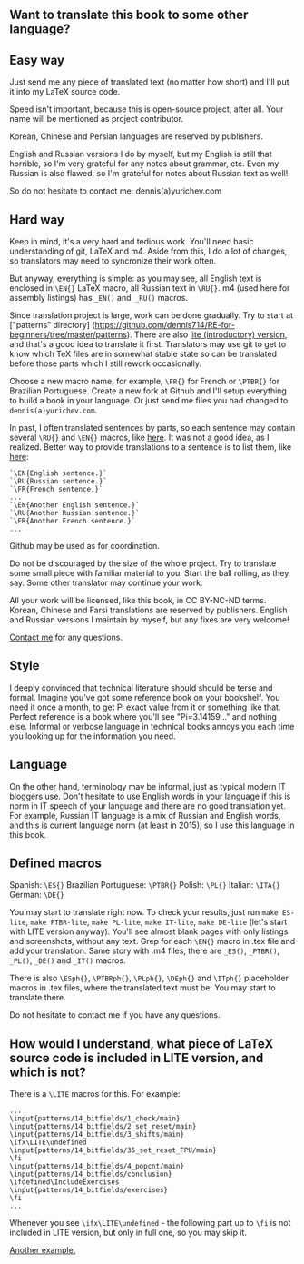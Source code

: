 Want to translate this book to some other language?
---------------------------------------------------

Easy way
--------

Just send me any piece of translated text (no matter how short) and I'll put it into my LaTeX source code.

Speed isn't important, because this is open-source project, after all.
Your name will be mentioned as project contributor.

Korean, Chinese and Persian languages are reserved by publishers.

English and Russian versions I do by myself, but my English is still that horrible, so I'm very grateful for any notes about grammar, etc.
Even my Russian is also flawed, so I'm grateful for notes about Russian text as well!

So do not hesitate to contact me: dennis(a)yurichev.com

Hard way
--------

Keep in mind, it's a very hard and tedious work.
You'll need basic understanding of git, LaTeX and m4.
Aside from this, I do a lot of changes, so translators may need to syncronize their
work often.

But anyway, everything is simple: as you may see, all English text is enclosed in `\EN{}` 
LaTeX macro, all Russian text in `\RU{}`.
m4 (used here for assembly listings) has `_EN()` and` _RU()` macros.

Since translation project is large, work can be done gradually.
Try to start at ["patterns" directory] 
(https://github.com/dennis714/RE-for-beginners/tree/master/patterns).
There are also [lite (introductory) version](http://beginners.re/#lite), and that's a good idea to translate it first.
Translators may use git to get to know which TeX files are in somewhat stable state so can be 
translated before those parts which I still rework occasionally.

Choose a new macro name, for example, `\FR{}` for French or `\PTBR{}` for Brazilian Portuguese.
Create a new fork at Github and I'll setup everything to build a book in your language.
Or just send me files you had changed to `dennis(a)yurichev.com`.

In past, I often translated sentences by parts, so each sentence may contain several 
`\RU{}` and `\EN{}` macros, like [here](https://github.com/dennis714/RE-for-beginners/blob/b06840982e0c50c661b4327cbf5e32784cfe5b51/patterns/03_printf/x86/x86.tex#L98).
It was not a good idea, as I realized.
Better way to provide translations to a sentence is to list them, like [here](https://github.com/dennis714/RE-for-beginners/blob/06c668a6c57546239cc9dfa7f8c9cb24b5ab258c/patterns/00_ret/main.tex#L44):

    `\EN{English sentence.}`
    `\RU{Russian sentence.}`
    `\FR{French sentence.}`
    ...
    `\EN{Another English sentence.}`
    `\RU{Another Russian sentence.}`
    `\FR{Another French sentence.}`
    ...

Github may be used as for coordination.

Do not be discouraged by the size of the whole project. 
Try to translate some small piece with familiar material to you.
Start the ball rolling, as they say. Some other translator may continue your work.

All your work will be licensed, like this book, in CC BY-NC-ND terms.
Korean, Chinese and Farsi translations are reserved by publishers.
English and Russian versions I maintain by myself, but any fixes are very welcome!

[Contact me](http://yurichev.com/contacts.html) for any questions.

Style
-----

I deeply convinced that technical literature should should be terse and formal.
Imagine you've got some reference book on your bookshelf.
You need it once a month, to get Pi exact value from it or something like that.
Perfect reference is a book where you'll see "Pi=3.14159..." and nothing else.
Informal or verbose language in technical books annoys you each time you looking up for the information you need.

Language
--------

On the other hand, terminology may be informal, just as typical modern IT bloggers use.
Don't hesitate to use English words in your language if this is norm in IT speech of your language and there are no good translation yet.
For example, Russian IT language is a mix of Russian and English words, and this is current language norm (at least in 2015), so I use this language in this book.

Defined macros
--------------

Spanish: `\ES{}`
Brazilian Portuguese: `\PTBR{}`
Polish: `\PL{}`
Italian: `\ITA{}`
German: `\DE{}`

You may start to translate right now.
To check your results, just run `make ES-lite`, `make PTBR-lite`, `make PL-lite`, `make IT-lite`, `make DE-lite` (let's start with LITE version anyway).
You'll see almost blank pages with only listings and screenshots, without any text.
Grep for each `\EN{}` macro in .tex file and add your translation.
Same story with .m4 files, there are `_ES()`, `_PTBR()`, `_PL()`, `_DE()` and `_IT()` macros.

There is also `\ESph{}`, `\PTBRph{}`, `\PLph{}`, `\DEph{}` and `\ITph{}` placeholder macros in .tex files, where the translated text must be.
You may start to translate there.

Do not hesitate to contact me if you have any questions.

How would I understand, what piece of LaTeX source code is included in LITE version, and which is not?
------------------------------------------------------------------------------------------------------

There is a `\LITE` macros for this.
For example:

    ...
    \input{patterns/14_bitfields/1_check/main}
    \input{patterns/14_bitfields/2_set_reset/main}
    \input{patterns/14_bitfields/3_shifts/main}
    \ifx\LITE\undefined
    \input{patterns/14_bitfields/35_set_reset_FPU/main}
    \fi
    \input{patterns/14_bitfields/4_popcnt/main}
    \input{patterns/14_bitfields/conclusion}
    \ifdefined\IncludeExercises
    \input{patterns/14_bitfields/exercises}
    \fi
    ...

Whenever you see `\ifx\LITE\undefined` - the following part up to `\fi` is not included in LITE version, but only in full one, so you may skip it.

[Another example.](https://github.com/dennis714/RE-for-beginners/blob/4b19595130c8450fad92b92503828ef922de7a00/parts.tex#L4)

